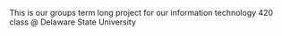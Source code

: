 This is our groups term long project for our information technology 420 class @ Delaware State University